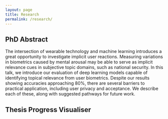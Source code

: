 ```yaml
---
layout: page
title: Research
permalink: /research/
---
```

## PhD Abstract
The intersection of wearable technology and machine learning introduces a great opportunity to investigate implicit user reactions. Measuring variations in biometrics caused by mental arousal may be able to serve as implicit relevance cues in subjective topic domains, such as national security. In this talk, we introduce our evaluation of deep learning models capable of identifying topical relevance from user biometrics. Despite our results showing accuracies approaching 80%, there are several barriers to practical application, including user privacy and acceptance. We describe each of these, along with suggested pathways for future work.

## Thesis Progress Visualiser
<div id="thesis-visualiser">
</div>